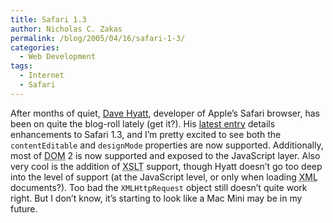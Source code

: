 ```yaml
---
title: Safari 1.3
author: Nicholas C. Zakas
permalink: /blog/2005/04/16/safari-1-3/
categories:
  - Web Development
tags:
  - Internet
  - Safari
---
```

After months of quiet, <a title="Surfin' Safari" rel="external" href="http://weblogs.mozillazine.org/hyatt/">Dave Hyatt</a>, developer of Apple&#8217;s Safari browser, has been on quite the blog-roll lately (get it?). His <a title="Safari 1.3" rel="external" href="http://weblogs.mozillazine.org/hyatt/archives/2005_04.html#007962">latest entry</a> details enhancements to Safari 1.3, and I&#8217;m pretty excited to see both the `contentEditable` and `designMode` properties are now supported. Additionally, most of <acronym title="Document Object Model">DOM</acronym> 2 is now supported and exposed to the JavaScript layer. Also very cool is the addition of <acronym title="eXtensible Stylesheet Language Transformations">XSLT</acronym> support, though Hyatt doesn&#8217;t go too deep into the level of support (at the JavaScript level, or only when loading <acronym title="eXtensible Markup Language">XML</acronym> documents?). Too bad the `XMLHttpRequest` object still doesn&#8217;t quite work right. But I don&#8217;t know, it&#8217;s starting to look like a Mac Mini may be in my future.
